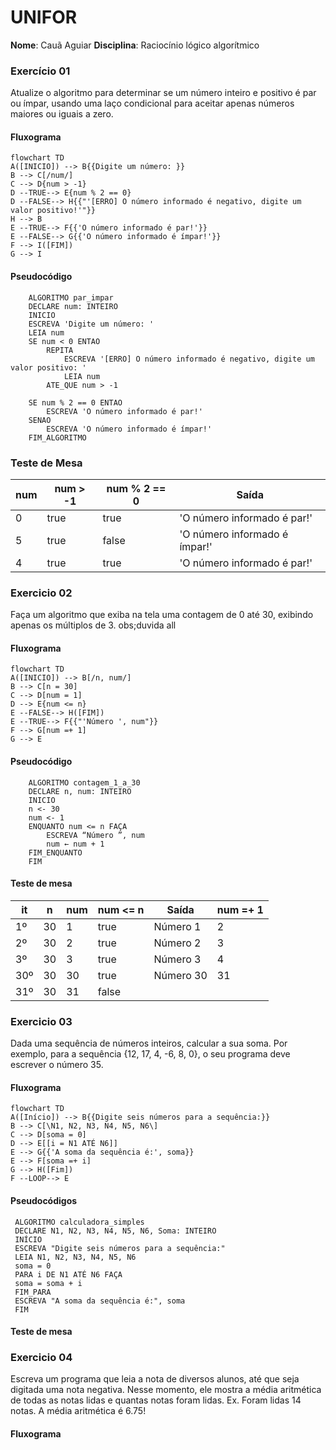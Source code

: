 # UNIFOR
**Nome**: Cauã Aguiar
**Disciplina**: Raciocínio lógico algorítmico
### Exercício 01 
Atualize o algoritmo para determinar se um número inteiro e positivo é par ou ímpar, usando uma laço condicional para aceitar apenas números maiores ou iguais a zero. 

#### Fluxograma 
```mermaid
flowchart TD
A([INICIO]) --> B{{Digite um número: }}
B --> C[/num/]
C --> D{num > -1}
D --TRUE--> E{num % 2 == 0}
D --FALSE--> H{{"'[ERRO] O número informado é negativo, digite um valor positivo!'"}}
H --> B
E --TRUE--> F{{'O número informado é par!'}}
E --FALSE--> G{{'O número informado é ímpar!'}}
F --> I([FIM])
G --> I
``` 
#### Pseudocódigo 
```
	ALGORITMO par_impar
	DECLARE num: INTEIRO
	INICIO
	ESCREVA 'Digite um número: '
	LEIA num
	SE num < 0 ENTAO
		REPITA
			ESCREVA '[ERRO] O número informado é negativo, digite um valor positivo: '
			LEIA num
		ATE_QUE num > -1

	SE num % 2 == 0 ENTAO
		ESCREVA 'O número informado é par!'
	SENAO 
		ESCREVA 'O número informado é ímpar!'
	FIM_ALGORITMO
```

### Teste de Mesa

| num | num > -1 | num % 2 == 0 | Saída
|--- |--- |--- |--- |
| 0 | true | true | 'O número informado é par!' |
| 5 | true | false | 'O número informado é ímpar!'|
| 4 | true | true | 'O número informado é par!' 

### Exercicio 02
Faça um algoritmo que exiba na tela uma contagem de 0 até 30, exibindo apenas os múltiplos de 3.
obs;duvida all

#### Fluxograma 
 ```mermaid
flowchart TD
A([INICIO]) --> B[/n, num/]
B --> C[n = 30]
C --> D[num = 1]
D --> E{num <= n}
E --FALSE--> H([FIM])
E --TRUE--> F{{"'Número ', num"}}
F --> G[num =+ 1]
G --> E
```
#### Pseudocódigo 
```
	ALGORITMO contagem_1_a_30
	DECLARE n, num: INTEIRO
	INICIO
	n <- 30
	num <- 1
	ENQUANTO num <= n FAÇA
		ESCREVA “Número ”, num
		num ← num + 1
	FIM_ENQUANTO
	FIM
```
#### Teste de mesa

| it | n | num | num <= n | Saída | num =+ 1 |
|--- |--- |--- |--- |--- |--- |
| 1º | 30 | 1 | true | Número 1 | 2 |
| 2º | 30 | 2 | true | Número 2 | 3 |
| 3º | 30 | 3 | true | Número 3 | 4 |
| 30º | 30 | 30 | true | Número 30 | 31 |
| 31º | 30 | 31 | false 


### Exercicio 03 
Dada uma sequência de números inteiros, calcular a sua soma. 
Por exemplo, para a sequência {12, 17, 4, -6, 8, 0}, o seu programa deve escrever o número 35.
#### Fluxograma 
````mermaid
flowchart TD
A([Início]) --> B{{Digite seis números para a sequência:}}
B --> C[\N1, N2, N3, N4, N5, N6\]
C --> D[soma = 0]
D --> E[[i = N1 ATÉ N6]]
E --> G{{'A soma da sequência é:', soma}}
E --> F[soma =+ i]
G --> H([Fim])
F --LOOP--> E
````
#### Pseudocódigos 
````
 ALGORITMO calculadora_simples
 DECLARE N1, N2, N3, N4, N5, N6, Soma: INTEIRO
 INÍCIO
 ESCREVA "Digite seis números para a sequência:"
 LEIA N1, N2, N3, N4, N5, N6
 soma = 0
 PARA i DE N1 ATÉ N6 FAÇA
 soma = soma + i
 FIM_PARA
 ESCREVA "A soma da sequência é:", soma
 FIM
````


#### Teste de mesa 

### Exercicio 04 
Escreva um programa que leia a nota de diversos alunos, até que seja digitada uma nota
negativa. Nesse momento, ele mostra a média aritmética de todas as notas lidas e quantas
notas foram lidas. Ex. Foram lidas 14 notas. A média aritmética é 6.75!
#### Fluxograma 
